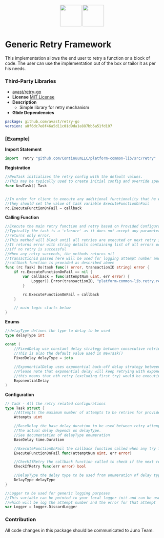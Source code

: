 <p align="center">
<img height=70px src="docs/images/logo.png">
<img height=70px src="docs/images/Go-Logo_Blue.png">
</p>

# Generic Retry Framework

This implementation allows the end user to retry a function or a block of code.
The user can use the implementation out of the box or tailor it as per his needs. 

### Third-Party Libraries

- [avast/retry-go](https://github.com/avast/retry-go)
- **License** [MIT License](https://github.com/avast/retry-go/blob/master/LICENSE)
- **Description**
  - Simple library for retry mechanism
- **Glide Dependencies**

```yaml
package: github.com/avast/retry-go
version: a8f6dc7e8f46a5d11c01d9da1e887bb5a51fd107
```

### [Example]

**Import Statement**

```go
import	retry "github.com/ContinuumLLC/platform-common-lib/src/retry"
```

**Registration**

```go
//NewTask initializes the retry config with the default values.
//This may be typically used to create initial config and override specific values
func NewTask() Task


//In order for client to execute any additional functionality that he wants as per his needs
//they should set the value of task variable ExecuteFunctionOnFail
rc.ExecuteFunctionOnFail = callback
```

**Calling Function**

```go
//Execute the main retry function and retry based on Provided Configuration.
//Typically the task is a 'closure' as it does not accept any parameter and 
//returns only error.
//This method will block until all retries are executed or next retry is denied (using CheckIfRetry) 
//It returns error with string details containing list of all errors occurred in all retries 
//iff no retry is successful
//When any retry succeeds, the methods returns nil 
//transactionid passed here will be used for logging attempt number and error by default if no custom
//callback function is provided as described above
func (rc Task) Do(task func() error, transactionID string) error {
	if rc.ExecuteFunctionOnFail == nil {
		var callback = func(attemptNum uint, err error) {
			Logger().Error(transactionID, "platform-common-lib.retry.retry.1", "Error for attempt=%v is err=%v", attemptNum, err)
		}

		rc.ExecuteFunctionOnFail = callback
	}

	// main logic starts below
} 
```

**Enums**

```go
//delayType defines the type fo delay to be used
type delayType int

const (
	//FixedDelay use constant delay strategy between consecutive retries
	//This is also the default value used in NewTask()
	FixedDelay delayType = iota
	
	//ExponentialDelay uses exponential back-off delay strategy between consecutive retries
	//Please note that exponential delay will keep retrying with exponential increase in duration between retries
	//this means that nth retry (excluding first try) would be executing (2^(n-1) * delay duration) after the (n-1)th retry
	ExponentialDelay
)
```

**Configuration**

```go
// Task - All the retry related configurations
type Task struct {
	//Attempts the maximum number of attempts to be retries for provided task
	Attempts uint

	//BaseDelay the base delay duration to be used between retry attempts of provided task.
	//The actual delay depends on delayType.
	//See documentation of delayType enumeration
	BaseDelay time.Duration

	//ExecuteFunctionOnFail the callback function called when any try fails
	ExecuteFunctionOnFail func(attemptNum uint, err error)

	//CheckIfRetry the callback function called to check if the next retry should be performed
	CheckIfRetry func(err error) bool

	//DelayType the delay type to be used from enumeration of delay types
	DelayType delayType
}

//Logger to be used for generic logging purposes
//This variable can be pointed to your local logger init and can be used
//which will be log the attempt number and the error for that attempt 
var Logger = logger.DiscardLogger
```

### Contribution

All code changes in this package should be communicated to Juno Team.
